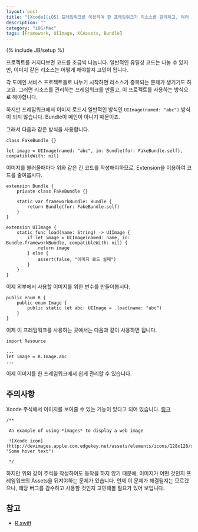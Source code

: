 ```yaml
---
layout: post
title: "[Xcode][iOS] 프레임워크를 이용하여 한 프레임워크가 리소스를 관리하고, 여러 프레임워크가 리소스 사용하기"
description: ""
category: "iOS/Mac"
tags: [Framework, UIImage, XCAssets, Bundle]
---
```

{% include JB/setup %}

프로젝트를 커지다보면 코드를 조금씩 나눕니다. 일반적인 유틸성 코드는 나눌 수 있지만, 이미지 같은 리소스는 어떻게 해야할지 고민이 됩니다.

각 도메인 서비스 프로젝트들로 나누기 시작하면 리소스가 중복되는 문제가 생기기도 하고요. 그러면 리소스를 관리하는 프레임워크를 만들고, 이 프로젝트를 사용하는 방식으로 해야합니다.

하지만 프레임워크에서 이미지 로드시 일반적인 방식인 `UIImage(named: "abc")` 방식이 되지 않습니다. Bundle이 메인이 아니기 때문이죠. 

그래서 다음과 같은 방식을 사용합니다.

```
class FakeBundle {}

let image = UIImage(named: "abc", in: Bundle(for: FakeBundle.self), compatibleWith: nil)
```

이미지를 불러올때마다 위와 같은 긴 코드를 작성해야하므로, Extension을 이용하여 코드를 줄여봅시다.

```
extension Bundle {
    private class FakeBundle {}
    
    static var frameworkBundle: Bundle {
        return Bundle(for: FakeBundle.self)
    }
}

extension UIImage {
    static func load(name: String) -> UIImage {
        if let image = UIImage(named: name, in: Bundle.frameworkBundle, compatibleWith: nil) {
            return image
        } else {
            assert(false, "이미지 로드 실패")
        }
    }
}
```

이제 외부에서 사용할 이미지를 위한 변수를 만들어봅시다.

```
public enum R {
    public enum Image {
        public static let abc: UIImage = .load(name: "abc")
    }
}
```

이제 이 프레임워크를 사용하는 곳에서는 다음과 같이 사용하면 됩니다.

```
import Resource

...
let image = R.Image.abc
...
```

이제 이미지를 한 프레임워크에서 쉽게 관리할 수 있습니다.<br/>

## 주의사항

Xcode 주석에서 이미지를 보여줄 수 있는 기능이 있다고 되어 있습니다. [링크](https://developer.apple.com/library/archive/documentation/Xcode/Reference/xcode_markup_formatting_ref/Images.html)

```
/**
 
 An example of using *images* to display a web image
 
 ![Xcode icon](http://devimages.apple.com.edgekey.net/assets/elements/icons/128x128/xcode.png "Some hover text")
 
 */
```

하지만 위와 같이 주석을 작성하여도 동작을 하지 않기 때문에, 이미지가 어떤 것인지 프레임워크의 Assets을 뒤져야하는 문제가 있습니다. 언제 이 문제가 해결될지는 모르겠으나, 해당 버그를 감수하고 사용할 것인지 고민해볼 필요가 있어 보입니다.

## 참고
* [R.swift](https://github.com/mac-cain13/R.swift)